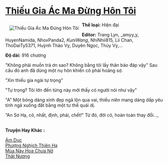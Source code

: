 <a href="https://utruyen.com/thieu-gia-ac-ma-dung-hon-toi/9967/" title="Thiếu Gia Ác Ma Đừng Hôn Tôi"><h1>Thiếu Gia Ác Ma Đừng Hôn Tôi</h1></a><div style="display:table"><img align="right" style="float: left; padding: 10px;" src="https://utruyen.com/images/story/200x260/thieu-gia-ac-ma-dung-hon-toi.jpg" alt="Thiếu Gia Ác Ma Đừng Hôn Tôi"><b>Thể loại:</b> Hiện đại<p></p><b>Editor:</b> Trang Lyn, _amyy_y, HuyenNamida, NhoxPanda2, _KuniWang_, NhiNhii815, Lii Chan, ThoDaiTy5371, Huỳnh Thảo Vy, Duyên Ngọc, Thúy Vy,... <p></p><b>Độ dài:</b> 916 chương<p></p>"Không phải muốn trả ơn sao? Không bằng tôi lấy thân báo đáp vậy" Sau câu đó anh đã dùng một nụ hôn khiến cô phải hoảng sợ.<p></p>"Xin thiếu gia ngài tự trọng"<p></p>"Tự trọng? Tôi lớn đến từng này mới thấy có người nói như vậy"<p></p>"A" Một bóng dáng xinh đẹp ngã lộn qua vai, thiếu niên mang dáng dấp yêu tinh ngã xuống đất bằng một tư thế quái dị.<p></p>“An Sơ Hạ, cô, nhất, định, phải, chết!” Từ đó, đời cô, hoàn toàn thay đổi...,</div><p><br><b>Truyện Hay Khác :</b></p><a href="https://utruyen.com/am-duc/371/" alt="Ám Dục">Ám Dục</a><br/><a href="https://github.com/quanluxury/truyenhot/tree/master/truyenhay/11937/" alt="Phượng Nghịch Thiên Hạ">Phượng Nghịch Thiên Hạ</a><br/><a href="https://www.wattpad.com/story/199315117-m%C3%B9a-n%C3%A0y-hoa-ch%C6%B0a-n%E1%BB%9F" alt="Mùa Này Hoa Chưa Nở">Mùa Này Hoa Chưa Nở</a><br/><a href="https://github.com/quanluxury/ngontinhhot/tree/master/truyenhay/20303/" alt="Thất Nương">Thất Nương</a><br/>